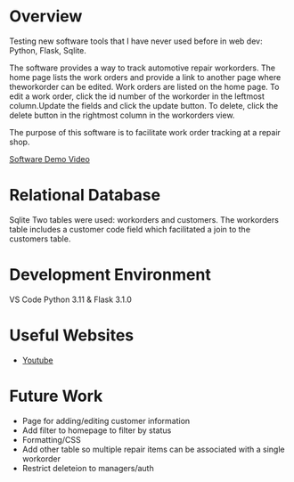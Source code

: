 # Overview

Testing new software tools that I have never used before in web dev: Python, Flask, Sqlite.

The software provides a way to track automotive repair workorders. The home page lists the work orders and provide a link to another page where theworkorder can be edited. Work orders are listed on the home page. To edit a work order, click the id number of the workorder in the leftmost column.Update the fields and click the update button. To delete, click the delete button in the rightmost column in the workorders view. 

The purpose of this software is to facilitate work order tracking at a repair shop.

[Software Demo Video](http://youtube.link.goes.here)

# Relational Database
Sqlite
Two tables were used: workorders and customers. The workorders table includes a customer code field which facilitated a join to the customers table.

# Development Environment
VS Code
Python 3.11 & Flask 3.1.0

# Useful Websites
- [Youtube](https://www.youtube.com/watch?v=Ohj-CqALrwk)

# Future Work
- Page for adding/editing customer information
- Add filter to homepage to filter by status
- Formatting/CSS
- Add other table so multiple repair items can be associated with a single workorder
- Restrict deleteion to managers/auth
